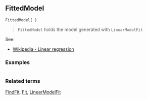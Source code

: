 ## FittedModel

```
FittedModel( )
```
 
> `FittedModel` holds the model generated with `LinearModelFit`
   
See:  
* [Wikipedia - Linear regression](https://en.wikipedia.org/wiki/Linear_regression) 
 
### Examples

```

```

### Related terms 
[FindFit](FindFit.md), [Fit](Fit.md), [LinearModelFit](LinearModelFit.md) 